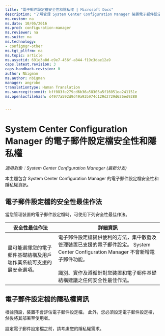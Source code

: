 ```yaml
---
title: "電子郵件設定檔安全性和隱私權 | Microsoft Docs"
description: "了解管理 System Center Configuration Manager 裝置電子郵件設定檔的安全性最佳作法。"
ms.custom: na
ms.date: 10/06/2016
ms.prod: configuration-manager
ms.reviewer: na
ms.suite: na
ms.technology:
- configmgr-other
ms.tgt_pltfrm: na
ms.topic: article
ms.assetid: 601e3a8d-e9e7-456f-a844-f19c3dae12a9
caps.latest.revision: 3
caps.handback.revision: 0
author: Nbigman
ms.author: nbigman
manager: angrobe
translationtype: Human Translation
ms.sourcegitcommit: bff083fe279cd6b36a58305a5f16051ea241151e
ms.openlocfilehash: d4977a592d9d49a93b974c129d2729d626ed9280


---
```

# <a name="security-and-privacy-for-email-profiles-in-system-center-configuration-manager"></a>System Center Configuration Manager 的電子郵件設定檔安全性和隱私權

*適用對象：System Center Configuration Manager (最新分支)*

本主題包含 System Center Configuration Manager 的電子郵件設定檔安全性和隱私權資訊。  

## <a name="security-best-practices-for-email-profiles"></a>電子郵件設定檔的安全性最佳作法  
 當您管理裝置的電子郵件設定檔時，可使用下列安全性最佳作法。  

|安全性最佳作法|詳細資訊|  
|----------------------------|----------------------|  
|盡可能選擇您的電子郵件基礎結構及用戶端作業系統可支援的最安全選項。|電子郵件設定檔提供便利的方法，集中散發及管理裝置已支援的電子郵件設定。 System Center Configuration Manager 不會新增電子郵件功能。<br /><br /> 識別、實作及遵循針對您裝置和電子郵件基礎結構建議之任何安全性最佳作法。|  

## <a name="privacy-information-for-email-profiles"></a>電子郵件設定檔的隱私權資訊  
 根據預設，裝置不會評估電子郵件設定檔。 此外，您必須設定電子郵件設定檔，然後將其部署至使用者。  

 設定電子郵件設定檔之前，請考慮您的隱私權需求。  



<!--HONumber=Dec16_HO3-->


